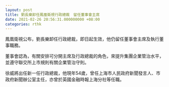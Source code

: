 ```yaml
---
layout: post
title: 劉長樂卸任鳳凰衛視行政總裁　留任董事會主席
date: 2021-02-26 20:56:31.000000000 +08:00
categories: rthk
---
```


鳳凰衛視公布，劉長樂卸任行政總裁，即日起生效，他仍留任董事會主席及執行董事職務。

董事會認為，有關安排可分開主席及行政總裁的角色，來提升集團企業管治水平，並遵守聯交所上市規則有關企業管治守則。

徐威將出任新一任行政總裁，他現年54歲，曾任上海市人民政府新聞發言人、市政府新聞辦公室主任，亦曾於英國金融時報上海分社等任職。

